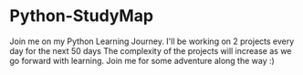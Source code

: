 # Python-StudyMap
Join me on my Python Learning Journey.
I'll be working on 2 projects every day for the next 50 days
The complexity of the projects will increase as we go forward with learning.
Join me for some adventure along the way :)

